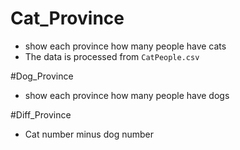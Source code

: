 # Cat_Province
- show each province how many people have cats
- The data is processed from `CatPeople.csv`

#Dog_Province
- show each province how many people have dogs

#Diff_Province
- Cat number minus dog number

